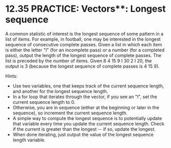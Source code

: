 # 12.35 PRACTICE: Vectors**: Longest sequence
A common statistic of interest is the longest sequence of some pattern in a list of items. For example, in football, one may be interested in the longest sequence of consecutive complete passes. Given a list in which each item is either the letter "I" (for an incomplete pass) or a number (for a completed pass), output the length of the longest sequence of complete passes. The list is preceded by the number of items. Given 8 4 15 9 I 30 2 I 20, the output is 3 (because the longest sequence of complete passes is 4 15 9).

Hints:
* Use two variables, one that keeps track of the current sequence length, and another for the longest sequence length.
* In a for loop that iterates through the vector, if you see an "I", set the current sequence length to 0.
* Otherwise, you are in sequence (either at the beginning or later in the sequence), so increment the current sequence length.
* A simple way to compute the longest sequence is to potentially update that variable every time you update the current sequence length. Check if the current is greater than the longest -- if so, update the longest.
* When done iterating, just output the value of the longest sequence length variable.